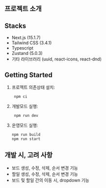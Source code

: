 ## 프로젝트 소개

## Stacks 
- Next.js (15.1.7)
- Tailwind CSS (3.4.1)
- Typescript
- Zustand (5.0.3)
- 기타 라이브러리 (uuid, react-icons, react-dnd)

## Getting Started
1. 프로젝트 의존상태 설치:

   ```shell
    npm ci
   ```

2. 개발모드 실행:

   ```shell
    npm run dev
   ```

3. 운영모드 실행:

   ```shell
   npm run build
   npm run start
   ```

## 개발 시, 고려 사항
- 보드 생성, 수정, 삭제, 순서 변경 기능
- 할일 생성, 수정, 삭제, 순서 변경 기능
- 보드 및 할일 간의 이동 시, dropdown 기능 
